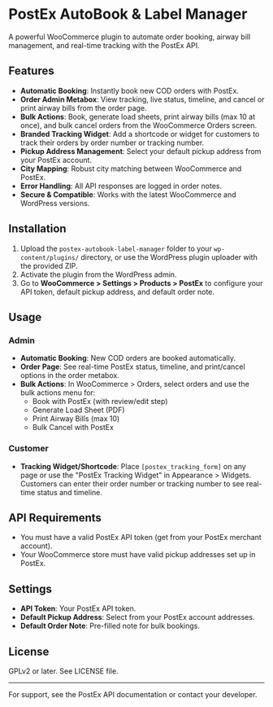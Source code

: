 # PostEx AutoBook & Label Manager

A powerful WooCommerce plugin to automate order booking, airway bill management, and real-time tracking with the PostEx API.

## Features
- **Automatic Booking**: Instantly book new COD orders with PostEx.
- **Order Admin Metabox**: View tracking, live status, timeline, and cancel or print airway bills from the order page.
- **Bulk Actions**: Book, generate load sheets, print airway bills (max 10 at once), and bulk cancel orders from the WooCommerce Orders screen.
- **Branded Tracking Widget**: Add a shortcode or widget for customers to track their orders by order number or tracking number.
- **Pickup Address Management**: Select your default pickup address from your PostEx account.
- **City Mapping**: Robust city matching between WooCommerce and PostEx.
- **Error Handling**: All API responses are logged in order notes.
- **Secure & Compatible**: Works with the latest WooCommerce and WordPress versions.

## Installation
1. Upload the `postex-autobook-label-manager` folder to your `wp-content/plugins/` directory, or use the WordPress plugin uploader with the provided ZIP.
2. Activate the plugin from the WordPress admin.
3. Go to **WooCommerce > Settings > Products > PostEx** to configure your API token, default pickup address, and default order note.

## Usage
### Admin
- **Automatic Booking**: New COD orders are booked automatically.
- **Order Page**: See real-time PostEx status, timeline, and print/cancel options in the order metabox.
- **Bulk Actions**: In WooCommerce > Orders, select orders and use the bulk actions menu for:
  - Book with PostEx (with review/edit step)
  - Generate Load Sheet (PDF)
  - Print Airway Bills (max 10)
  - Bulk Cancel with PostEx

### Customer
- **Tracking Widget/Shortcode**: Place `[postex_tracking_form]` on any page or use the "PostEx Tracking Widget" in Appearance > Widgets. Customers can enter their order number or tracking number to see real-time status and timeline.

## API Requirements
- You must have a valid PostEx API token (get from your PostEx merchant account).
- Your WooCommerce store must have valid pickup addresses set up in PostEx.

## Settings
- **API Token**: Your PostEx API token.
- **Default Pickup Address**: Select from your PostEx account addresses.
- **Default Order Note**: Pre-filled note for bulk bookings.

## License
GPLv2 or later. See LICENSE file.

---
For support, see the PostEx API documentation or contact your developer. 